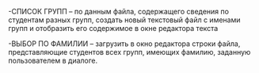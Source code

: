 									
-СПИСОК ГРУПП – по данным файла, содержащего сведения по студентам разных групп,
создать новый текстовый файл с именами групп и отобразить его содержимое в окне редактора текста

-ВЫБОР ПО ФАМИЛИИ – загрузить в окно редактора строки файла, представляющие студентов всех групп,
имеющих фамилию, заданную пользователем в диалоге.

